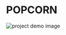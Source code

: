 # POPCORN


![project demo image](https://github.com/tanymokal2002/1-Stop-Watch-JS-Project/blob/main/image.png)
